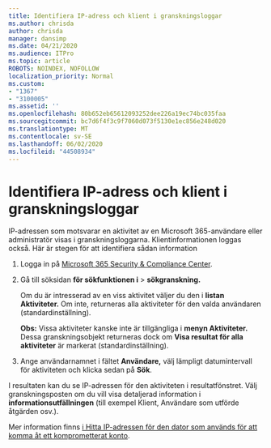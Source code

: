 ```yaml
---
title: Identifiera IP-adress och klient i granskningsloggar
ms.author: chrisda
author: chrisda
manager: dansimp
ms.date: 04/21/2020
ms.audience: ITPro
ms.topic: article
ROBOTS: NOINDEX, NOFOLLOW
localization_priority: Normal
ms.custom:
- "1367"
- "3100005"
ms.assetid: ''
ms.openlocfilehash: 80b652eb65612093252dee226a19ec74bc035faa
ms.sourcegitcommit: bc7d6f4f3c9f7060d073f5130e1ec856e248d020
ms.translationtype: MT
ms.contentlocale: sv-SE
ms.lasthandoff: 06/02/2020
ms.locfileid: "44508934"
---
```

# <a name="identify-ip-address-and-client-in-audit-logs"></a>Identifiera IP-adress och klient i granskningsloggar

IP-adressen som motsvarar en aktivitet av en Microsoft 365-användare eller administratör visas i granskningsloggarna. Klientinformationen loggas också. Här är stegen för att identifiera sådan information

1. Logga in på [Microsoft 365 Security & Compliance Center](https://protection.office.com/).

2. Gå till söksidan **för sökfunktionen i**  >  **sökgranskning.**

   Om du är intresserad av en viss aktivitet väljer du den i **listan Aktiviteter.** Om inte, returneras alla aktiviteter för den valda användaren (standardinställning).

   **Obs:** Vissa aktiviteter kanske inte är tillgängliga i **menyn Aktiviteter.** Dessa granskningsobjekt returneras dock om **Visa resultat för alla aktiviteter** är markerat (standardinställning).

3. Ange användarnamnet i fältet **Användare,** välj lämpligt datumintervall för aktiviteten och klicka sedan på **Sök**.

I resultaten kan du se IP-adressen för den aktiviteten i resultatfönstret. Välj granskningsposten om du vill visa detaljerad information i **informationsutfällningen** (till exempel Klient, Användare som utförde åtgärden osv.).

Mer information finns [i Hitta IP-adressen för den dator som används för att komma åt ett komprometterat konto](https://docs.microsoft.com/microsoft-365/compliance/auditing-troubleshooting-scenarios#find-the-ip-address-of-the-computer-used-to-access-a-compromised-account).

